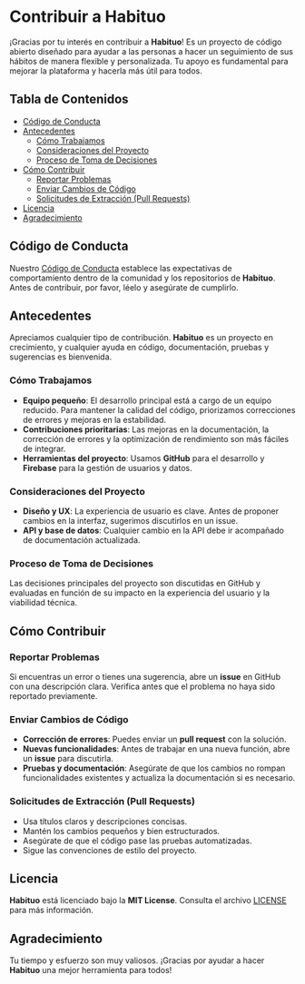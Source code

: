 # Contribuir a Habituo

¡Gracias por tu interés en contribuir a **Habituo**! Es un proyecto de código abierto diseñado para ayudar a las personas a hacer un seguimiento de sus hábitos de manera flexible y personalizada. Tu apoyo es fundamental para mejorar la plataforma y hacerla más útil para todos.

## Tabla de Contenidos

- [Código de Conducta](#codigo-de-conducta)
- [Antecedentes](#antecedentes)
  - [Cómo Trabajamos](#como-trabajamos)
  - [Consideraciones del Proyecto](#consideraciones-del-proyecto)
  - [Proceso de Toma de Decisiones](#proceso-de-toma-de-decisiones)
- [Cómo Contribuir](#como-contribuir)
  - [Reportar Problemas](#reportar-problemas)
  - [Enviar Cambios de Código](#enviar-cambios-de-codigo)
  - [Solicitudes de Extracción (Pull Requests)](#solicitudes-de-extraccion-pull-requests)
- [Licencia](#licencia)
- [Agradecimiento](#agradecimiento)

## Código de Conducta

Nuestro [Código de Conducta](https://github.com/habituo/.github/CODE_OF_CONDUCT.md) establece las expectativas de comportamiento dentro de la comunidad y los repositorios de **Habituo**. Antes de contribuir, por favor, léelo y asegúrate de cumplirlo.

## Antecedentes

Apreciamos cualquier tipo de contribución. **Habituo** es un proyecto en crecimiento, y cualquier ayuda en código, documentación, pruebas y sugerencias es bienvenida.

### Cómo Trabajamos

- **Equipo pequeño**: El desarrollo principal está a cargo de un equipo reducido. Para mantener la calidad del código, priorizamos correcciones de errores y mejoras en la estabilidad.
- **Contribuciones prioritarias**: Las mejoras en la documentación, la corrección de errores y la optimización de rendimiento son más fáciles de integrar.
- **Herramientas del proyecto**: Usamos **GitHub** para el desarrollo y **Firebase** para la gestión de usuarios y datos.

### Consideraciones del Proyecto

- **Diseño y UX**: La experiencia de usuario es clave. Antes de proponer cambios en la interfaz, sugerimos discutirlos en un issue.
- **API y base de datos**: Cualquier cambio en la API debe ir acompañado de documentación actualizada.

### Proceso de Toma de Decisiones

Las decisiones principales del proyecto son discutidas en GitHub y evaluadas en función de su impacto en la experiencia del usuario y la viabilidad técnica.

## Cómo Contribuir

### Reportar Problemas

Si encuentras un error o tienes una sugerencia, abre un **issue** en GitHub con una descripción clara. Verifica antes que el problema no haya sido reportado previamente.

### Enviar Cambios de Código

- **Corrección de errores**: Puedes enviar un **pull request** con la solución.
- **Nuevas funcionalidades**: Antes de trabajar en una nueva función, abre un **issue** para discutirla.
- **Pruebas y documentación**: Asegúrate de que los cambios no rompan funcionalidades existentes y actualiza la documentación si es necesario.

### Solicitudes de Extracción (Pull Requests)

- Usa títulos claros y descripciones concisas.
- Mantén los cambios pequeños y bien estructurados.
- Asegúrate de que el código pase las pruebas automatizadas.
- Sigue las convenciones de estilo del proyecto.

## Licencia

**Habituo** está licenciado bajo la **MIT License**. Consulta el archivo [LICENSE](https://github.com/habituo/habituo/LICENSE) para más información.

## Agradecimiento

Tu tiempo y esfuerzo son muy valiosos. ¡Gracias por ayudar a hacer **Habituo** una mejor herramienta para todos!